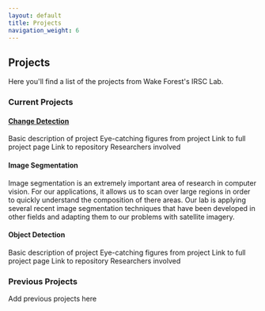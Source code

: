 ```yaml
---
layout: default
title: Projects
navigation_weight: 6
---
```

## Projects
Here you'll find a list of the projects from Wake Forest's IRSC Lab.

### Current Projects
#### [Change Detection](/projects/change_detection.md)
Basic description of project
Eye-catching figures from project
Link to full project page
Link to repository
Researchers involved

#### Image Segmentation
Image segmentation is an extremely important area of research in computer vision. For our applications, it allows us to scan over large regions 
in order to quickly understand the composition of there areas. Our lab is applying several recent image segmentation techniques that have been 
developed in other fields and adapting them to our problems with satellite imagery.

#### Object Detection
Basic description of project
Eye-catching figures from project
Link to full project page
Link to repository
Researchers involved

### Previous Projects
Add previous projects here